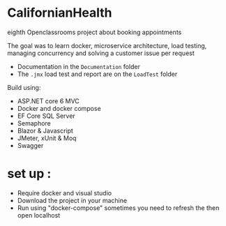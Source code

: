 # CalifornianHealth
eighth Openclassrooms project about booking appointments

The goal was to learn docker, microservice architecture, load testing, managing concurrency and solving a customer issue per request

- Documentation in the `Documentation` folder
- The  `.jmx` load test and report are on the `LoadTest` folder

Build using:
- ASP.NET core 6 MVC
- Docker and docker compose
- EF Core SQL Server 
- Semaphore
- Blazor & Javascript
- JMeter, xUnit & Moq
- Swagger

# set up :
- Require docker and visual studio
- Download the project in your machine
- Run using "docker-compose" sometimes you need to refresh the then open localhost 
